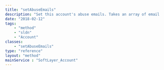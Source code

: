 ```yaml
---
title: "setAbuseEmails"
description: "Set this account's abuse emails. Takes an array of email addresses as strings. "
date: "2018-02-12"
tags:
    - "method"
    - "sldn"
    - "Account"
classes:
    - "setAbuseEmails"
type: "reference"
layout: "method"
mainService : "SoftLayer_Account"
---
```

